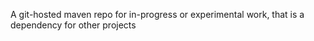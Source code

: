 A git-hosted maven repo for in-progress or experimental work, that is a dependency for other projects

